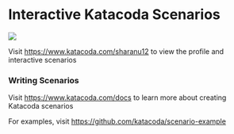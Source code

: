 # Interactive Katacoda Scenarios

[![](http://shields.katacoda.com/katacoda/sharanu12/count.svg)](https://www.katacoda.com/sharanu12 "Get your profile on Katacoda.com")

Visit https://www.katacoda.com/sharanu12 to view the profile and interactive scenarios

### Writing Scenarios
Visit https://www.katacoda.com/docs to learn more about creating Katacoda scenarios

For examples, visit https://github.com/katacoda/scenario-example
